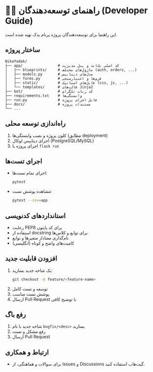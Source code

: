 # 👨‍💻 راهنمای توسعه‌دهندگان (Developer Guide)

این راهنما برای توسعه‌دهندگان پروژه پرنام یدک تهیه شده است.

## ساختار پروژه
```
NikaYadak/
├── app/                # کد اصلی بک‌اند و پنل مدیریت
│   ├── blueprints/     # ماژول‌های مختلف (auth, orders, ...)
│   ├── models.py       # مدل‌های دیتابیس
│   ├── forms.py        # فرم‌ها و اعتبارسنجی
│   ├── static/         # فایل‌های استاتیک (css, js, ...)
│   └── templates/      # قالب‌های Jinja2
├── bot/                # کد ربات تلگرام
├── requirements.txt    # وابستگی‌ها
├── run.py              # فایل اجرای پروژه
├── docs/               # مستندات پروژه
└── ...
```

## راه‌اندازی توسعه محلی
1. کلون پروژه و نصب وابستگی‌ها (مطابق deployment)
2. اجرای دیتابیس لوکال (PostgreSQL/MySQL)
3. اجرای پروژه با `flask run`

## اجرای تست‌ها
- اجرای تمام تست‌ها:
  ```bash
  pytest
  ```
- مشاهده پوشش تست:
  ```bash
  pytest --cov=app
  ```

## استانداردهای کدنویسی
- رعایت PEP8 برای کد پایتون
- استفاده از docstring برای توابع و کلاس‌ها
- نام‌گذاری معنادار متغیرها و توابع
- کامیت‌های واضح و کوتاه (انگلیسی)

## افزودن قابلیت جدید
1. یک شاخه جدید بسازید:
   ```bash
   git checkout -b feature/<feature-name>
   ```
2. توسعه و تست کامل
3. پوشش تست مناسب
4. ارسال Pull Request با توضیح کافی

## رفع باگ
1. شاخه جدید با نام `bugfix/<desc>` بسازید
2. رفع مشکل و تست
3. ارسال Pull Request

## ارتباط و همکاری
- برای سوالات و هماهنگی، از Issues و Discussions گیت‌هاب استفاده کنید. 